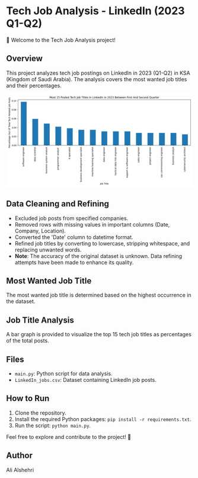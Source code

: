 # Tech Job Analysis - LinkedIn (2023 Q1-Q2)

🚀 Welcome to the Tech Job Analysis project!

## Overview

This project analyzes tech job postings on LinkedIn in 2023 (Q1-Q2) in KSA (Kingdom of Saudi Arabia). The analysis covers the most wanted job titles and their percentages.

![Tech Job Analysis](https://github.com/AlshehriAli0/Tech-Job-Analysis/blob/main/Figure_1.jpg)

## Data Cleaning and Refining

- Excluded job posts from specified companies.
- Removed rows with missing values in important columns (Date, Company, Location).
- Converted the 'Date' column to datetime format.
- Refined job titles by converting to lowercase, stripping whitespace, and replacing unwanted words.
- **Note**: The accuracy of the original dataset is unknown. Data refining attempts have been made to enhance its quality.

## Most Wanted Job Title

The most wanted job title is determined based on the highest occurrence in the dataset.

## Job Title Analysis

A bar graph is provided to visualize the top 15 tech job titles as percentages of the total posts.

## Files

- `main.py`: Python script for data analysis.
- `LinkedIn_jobs.csv`: Dataset containing LinkedIn job posts.

## How to Run

1. Clone the repository.
2. Install the required Python packages: `pip install -r requirements.txt`.
3. Run the script: `python main.py`.

Feel free to explore and contribute to the project! 🤖

## Author

Ali Alshehri


